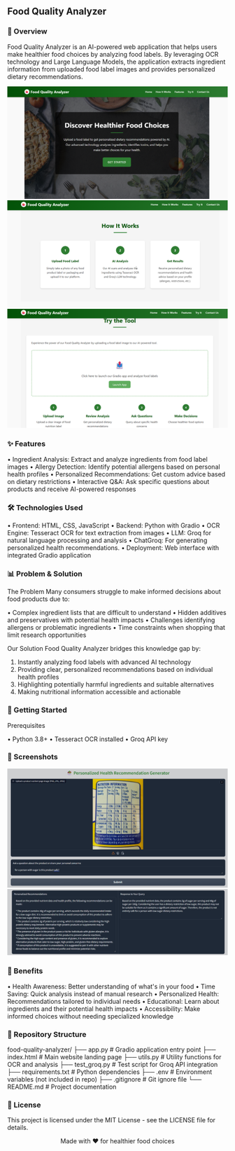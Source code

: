 ## Food Quality Analyzer

### 🍎 Overview

Food Quality Analyzer is an AI-powered web application that helps users make healthier food choices by analyzing food labels. By leveraging OCR technology and Large Language Models, the application extracts ingredient information from uploaded food label images and provides personalized dietary recommendations.

![Web UI](images/landing-page.png)
![Web UI](images/landing-page2.png)
![Web UI](images/landing-page3.png)

### ✨ Features

• Ingredient Analysis: Extract and analyze ingredients from food label images
• Allergy Detection: Identify potential allergens based on personal health profiles
• Personalized Recommendations: Get custom advice based on dietary restrictions
• Interactive Q&A: Ask specific questions about products and receive AI-powered responses

### 🛠️ Technologies Used

• Frontend: HTML, CSS, JavaScript
• Backend: Python with Gradio
• OCR Engine: Tesseract OCR for text extraction from images
• LLM: Groq for natural language processing and analysis
• ChatGroq: For generating personalized health recommendations.
• Deployment: Web interface with integrated Gradio application

### 📊 Problem & Solution
The Problem
Many consumers struggle to make informed decisions about food products due to:

• Complex ingredient lists that are difficult to understand
• Hidden additives and preservatives with potential health impacts
• Challenges identifying allergens or problematic ingredients
• Time constraints when shopping that limit research opportunities

Our Solution
Food Quality Analyzer bridges this knowledge gap by:

1. Instantly analyzing food labels with advanced AI technology
2. Providing clear, personalized recommendations based on individual health profiles
3. Highlighting potentially harmful ingredients and suitable alternatives
4. Making nutritional information accessible and actionable

### 🚀 Getting Started
Prerequisites

• Python 3.8+
• Tesseract OCR installed
• Groq API key

### 📸 Screenshots

![Web UI](images/analysis-results.png)
![Web UI](images/user-recommendations.png)

### 🌟 Benefits

• Health Awareness: Better understanding of what's in your food
• Time Saving: Quick analysis instead of manual research
• Personalized Health: Recommendations tailored to individual needs
• Educational: Learn about ingredients and their potential health impacts
• Accessibility: Make informed choices without needing specialized knowledge

### 📂 Repository Structure

food-quality-analyzer/
├── app.py               # Gradio application entry point
├── index.html           # Main website landing page
├── utils.py             # Utility functions for OCR and analysis
├── test_groq.py         # Test script for Groq API integration
├── requirements.txt     # Python dependencies
├── .env                 # Environment variables (not included in repo)
├── .gitignore           # Git ignore file
└── README.md            # Project documentation

### 📝 License
This project is licensed under the MIT License - see the LICENSE file for details.

<p align="center">
  Made with ❤️ for healthier food choices
</p>

